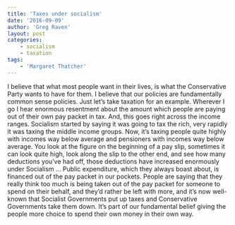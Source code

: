 ```yaml
---
title: 'Taxes under socialism'
date: '2016-09-09'
author: 'Greg Raven'
layout: post
categories:
    - socialism
    - taxation
tags:
    - 'Margaret Thatcher'
---
```


I believe that what most people want in their lives, is what the Conservative Party wants to have for them. I believe that our policies are fundamentally common sense policies. Just let’s take taxation for an example. Wherever I go I hear enormous resentment about the amount which people are paying out of their own pay packet in tax. And, this goes right across the income ranges. Socialism started by saying it was going to tax the rich, very rapidly it was taxing the middle income groups. Now, it’s taxing people quite highly with incomes way below average and pensioners with incomes way below average. You look at the figure on the beginning of a pay slip, sometimes it can look quite high, look along the slip to the other end, and see how many deductions you’ve had off, those deductions have increased enormously under Socialism … Public expenditure, which they always boast about, is financed out of the pay packet in our pockets. People are saying that they really think too much is being taken out of the pay packet for someone to spend on their behalf, and they’d rather be left with more, and it’s now well-known that Socialist Governments put up taxes and Conservative Governments take them down. It’s part of our fundamental belief giving the people more choice to spend their own money in their own way.